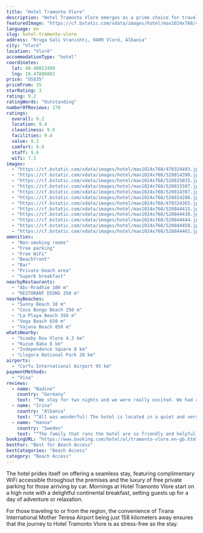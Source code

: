 ```yaml
---
title: "Hotel Tramonto Vlore"
description: "Hotel Tramonto Vlore emerges as a prime choice for travelers seeking both serenity and convenience in the heart of Vlorë."
featuredImage: "https://cf.bstatic.com/xdata/images/hotel/max1024x768/470324493.jpg?k=7b42ebc8cd263436d3054d857968185a5da67efd0097e760922684b0febcad4b&o=&hp=1"
language: en
slug: hotel-tramonto-vlore
address: "Rruga Sali Vranishti, 9400 Vlorë, Albania"
city: "Vlorë"
location: "Vlorë"
accommodationType: "hotel"
coordinates:
  lat: 40.40013499
  lng: 19.47886001
price: "US$35"
priceFrom: 35
starRating: 3
rating: 9.2
ratingWords: "Outstanding"
numberOfReviews: 170
ratings:
  overall: 9.2
  location: 9.4
  cleanliness: 9.6
  facilities: 9.4
  value: 9.2
  comfort: 9.6
  staff: 9.6
  wifi: 7.5
images:
  - "https://cf.bstatic.com/xdata/images/hotel/max1024x768/470324493.jpg?k=7b42ebc8cd263436d3054d857968185a5da67efd0097e760922684b0febcad4b&o=&hp=1"
  - "https://cf.bstatic.com/xdata/images/hotel/max1024x768/520814390.jpg?k=dcec93bf61b8a83f58c9b8801e6ccb36663e29584268b804ff5b7fe5baa3487d&o=&hp=1"
  - "https://cf.bstatic.com/xdata/images/hotel/max1024x768/520815035.jpg?k=40ec9c90bcff71c05bff8e136fc5bd4f036f26c9e183fa2ecdd1b4160cb3a8f0&o=&hp=1"
  - "https://cf.bstatic.com/xdata/images/hotel/max1024x768/520815507.jpg?k=a6dd4c8c5ec14216312fb2b2f75c08b97e5af5df8ce54889f1a798f278a95610&o=&hp=1"
  - "https://cf.bstatic.com/xdata/images/hotel/max1024x768/520814397.jpg?k=f38b283e06fae39115f45b1a4c05a37a722640a921816218e17f42bfa51c90d8&o=&hp=1"
  - "https://cf.bstatic.com/xdata/images/hotel/max1024x768/520814286.jpg?k=6e077c244f7647ae968a29225ea6d4c306767daf0f723890fb32c138634322f9&o=&hp=1"
  - "https://cf.bstatic.com/xdata/images/hotel/max1024x768/470324365.jpg?k=aaa6986011dcdafe900bd2fa8e619808ff14e99dd003d4a8975882b479747826&o=&hp=1"
  - "https://cf.bstatic.com/xdata/images/hotel/max1024x768/520844415.jpg?k=52bf35ca85a49ae14620a85515b889f62fb8658f9d74eab1e37ca0c29d0ab9ff&o=&hp=1"
  - "https://cf.bstatic.com/xdata/images/hotel/max1024x768/520844430.jpg?k=f5be3b528e2d42beb90734c13e060399fe2878154dc8bfbf8fdc3e245663a0f4&o=&hp=1"
  - "https://cf.bstatic.com/xdata/images/hotel/max1024x768/520844444.jpg?k=88f7cfaaf52000bd9a026dbb64325cbac9d1861675aa211a07f8edc296b2ccd7&o=&hp=1"
  - "https://cf.bstatic.com/xdata/images/hotel/max1024x768/520844450.jpg?k=e905b81a141b513a9eb07575273484f0f68fa2cdfe579b09a166c35f344fcf6f&o=&hp=1"
  - "https://cf.bstatic.com/xdata/images/hotel/max1024x768/520844461.jpg?k=4bfc1e826760b9e780ef3d6e53bc7b68e2307502c5eef9194ebd197f62fb3086&o=&hp=1"
amenities:
  - "Non-smoking rooms"
  - "Free parking"
  - "Free WiFi"
  - "Beachfront"
  - "Bar"
  - "Private beach area"
  - "Superb breakfast"
nearbyRestaurants:
  - "Abc-Rradhim 100 m"
  - "RESTORANT DIONS 350 m"
nearbyBeaches:
  - "Sunny Beach 10 m"
  - "Coco Bongo Beach 250 m"
  - "La Playa Beach 350 m"
  - "Vega Beach 650 m"
  - "Vajana Beach 850 m"
whatsNearby:
  - "Scooby Doo Vlore 4.3 km"
  - "Kuzum Baba 8 km"
  - "Independence Square 8 km"
  - "Llogora National Park 20 km"
airports:
  - "Corfu International Airport 95 km"
paymentMethods:
  - "Visa"
reviews:
  - name: "Nadine"
    country: "Germany"
    text: "“We stay for two nights and we were really excited. We had a private beach only five meters from the hotel. The owner was very helpfully and friendly. He helped us in every case ( tips for sightseeing and for our healthy problem ) The breakfast was...”"
  - name: "Irina"
    country: "Albania"
    text: "“All was wonderful! The hotel is located in a quiet and very beautiful place. The hotel is new and very clean. The beds and bed linen are very comfortable. The terrace offers stunning views of the Ionian Sea Bay. Very tasty breakfasts and polite...”"
  - name: "Hanna"
    country: "Sweden"
    text: "“The family that runs the hotel are so friendly and helpful. The location and view are amazing.”"
bookingURL: "https://www.booking.com/hotel/al/tramonto-vlore.en-gb.html?aid=8035640"
bestFor: "Best for Beach Access"
bestCategories: "Beach Access"
category: "Beach Access"
---
```


The hotel prides itself on offering a seamless stay, featuring complimentary WiFi accessible throughout the premises and the luxury of free private parking for those arriving by car. Mornings at Hotel Tramonto Vlore start on a high note with a delightful continental breakfast, setting guests up for a day of adventure or relaxation.

For those traveling to or from the region, the convenience of Tirana International Mother Teresa Airport being just 158 kilometers away ensures that the journey to Hotel Tramonto Vlore is as stress-free as the stay.